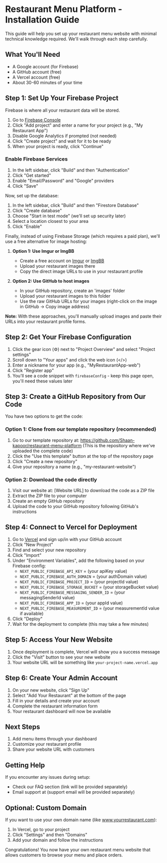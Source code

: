 # Restaurant Menu Platform - Installation Guide

This guide will help you set up your restaurant menu website with minimal technical knowledge required. We'll walk through each step carefully.

## What You'll Need

- A Google account (for Firebase)
- A GitHub account (free)
- A Vercel account (free)
- About 30-60 minutes of your time

## Step 1: Set Up Your Firebase Project

Firebase is where all your restaurant data will be stored.

1. Go to [Firebase Console](https://console.firebase.google.com/)
2. Click "Add project" and enter a name for your project (e.g., "My Restaurant App")
3. Disable Google Analytics if prompted (not needed)
4. Click "Create project" and wait for it to be ready
5. When your project is ready, click "Continue"

### Enable Firebase Services

1. In the left sidebar, click "Build" and then "Authentication"
2. Click "Get started"
3. Enable "Email/Password" and "Google" providers
4. Click "Save"

Now, set up the database:

1. In the left sidebar, click "Build" and then "Firestore Database"
2. Click "Create database"
3. Choose "Start in test mode" (we'll set up security later)
4. Select a location closest to your area
5. Click "Enable"

Finally, instead of using Firebase Storage (which requires a paid plan), we'll use a free alternative for image hosting:

1. **Option 1: Use Imgur or ImgBB**
   - Create a free account on [Imgur](https://imgur.com/) or [ImgBB](https://imgbb.com/)
   - Upload your restaurant images there
   - Copy the direct image URLs to use in your restaurant profile

2. **Option 2: Use GitHub to host images**
   - In your GitHub repository, create an 'images' folder
   - Upload your restaurant images to this folder
   - Use the raw GitHub URLs for your images (right-click on the image in GitHub → Copy image address)

**Note:** With these approaches, you'll manually upload images and paste their URLs into your restaurant profile forms.

## Step 2: Get Your Firebase Configuration

1. Click the gear icon (⚙️) next to "Project Overview" and select "Project settings"
2. Scroll down to "Your apps" and click the web icon (</>) 
3. Enter a nickname for your app (e.g., "MyRestaurantApp-web")
4. Click "Register app"
5. You'll see a code snippet with `firebaseConfig` - keep this page open, you'll need these values later

## Step 3: Create a GitHub Repository from Our Code

You have two options to get the code:

### Option 1: Clone from our template repository (recommended)

1. Go to our template repository at: https://github.com/Shaan-kapoor/restaurant-menu-platform
   (This is the repository where we've uploaded the complete code)
2. Click the "Use this template" button at the top of the repository page
3. Click "Create a new repository"
4. Give your repository a name (e.g., "my-restaurant-website")

### Option 2: Download the code directly

1. Visit our website at: [Website URL] to download the code as a ZIP file
2. Extract the ZIP file to your computer
3. Create an empty GitHub repository
4. Upload the code to your GitHub repository following GitHub's instructions

## Step 4: Connect to Vercel for Deployment

1. Go to [Vercel](https://vercel.com/) and sign up/in with your GitHub account
2. Click "New Project"
3. Find and select your new repository
4. Click "Import"
5. Under "Environment Variables", add the following based on your Firebase config:
   - `NEXT_PUBLIC_FIREBASE_API_KEY` = (your apiKey value)
   - `NEXT_PUBLIC_FIREBASE_AUTH_DOMAIN` = (your authDomain value)
   - `NEXT_PUBLIC_FIREBASE_PROJECT_ID` = (your projectId value)
   - `NEXT_PUBLIC_FIREBASE_STORAGE_BUCKET` = (your storageBucket value)
   - `NEXT_PUBLIC_FIREBASE_MESSAGING_SENDER_ID` = (your messagingSenderId value)
   - `NEXT_PUBLIC_FIREBASE_APP_ID` = (your appId value)
   - `NEXT_PUBLIC_FIREBASE_MEASUREMENT_ID` = (your measurementId value if available)
6. Click "Deploy"
7. Wait for the deployment to complete (this may take a few minutes)

## Step 5: Access Your New Website

1. Once deployment is complete, Vercel will show you a success message
2. Click the "Visit" button to see your new website
3. Your website URL will be something like `your-project-name.vercel.app`

## Step 6: Create Your Admin Account

1. On your new website, click "Sign Up"
2. Select "Add Your Restaurant" at the bottom of the page
3. Fill in your details and create your account
4. Complete the restaurant information form
5. Your restaurant dashboard will now be available

## Next Steps

1. Add menu items through your dashboard
2. Customize your restaurant profile
3. Share your website URL with customers

## Getting Help

If you encounter any issues during setup:
- Check our FAQ section (link will be provided separately)
- Email support at (support email will be provided separately)

## Optional: Custom Domain

If you want to use your own domain name (like www.yourrestaurant.com):
1. In Vercel, go to your project
2. Click "Settings" and then "Domains"
3. Add your domain and follow the instructions

Congratulations! You now have your own restaurant menu website that allows customers to browse your menu and place orders. 